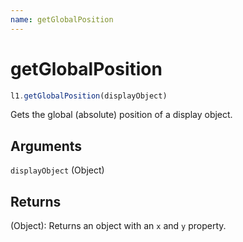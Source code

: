 ```yaml
---
name: getGlobalPosition
---
```


# getGlobalPosition

```js
l1.getGlobalPosition(displayObject)
```

Gets the global (absolute) position of a display object.

## Arguments

`displayObject` (Object)

## Returns

(Object): Returns an object with an `x` and `y` property.
